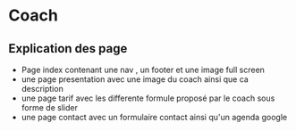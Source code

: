 # Coach

## Explication des page

- Page index contenant une nav , un footer et une image full screen
- une page presentation avec une image du coach ainsi que ca description
- une page tarif avec les differente formule proposé par le coach sous forme de slider
- une page contact avec un formulaire contact ainsi qu'un agenda google 
